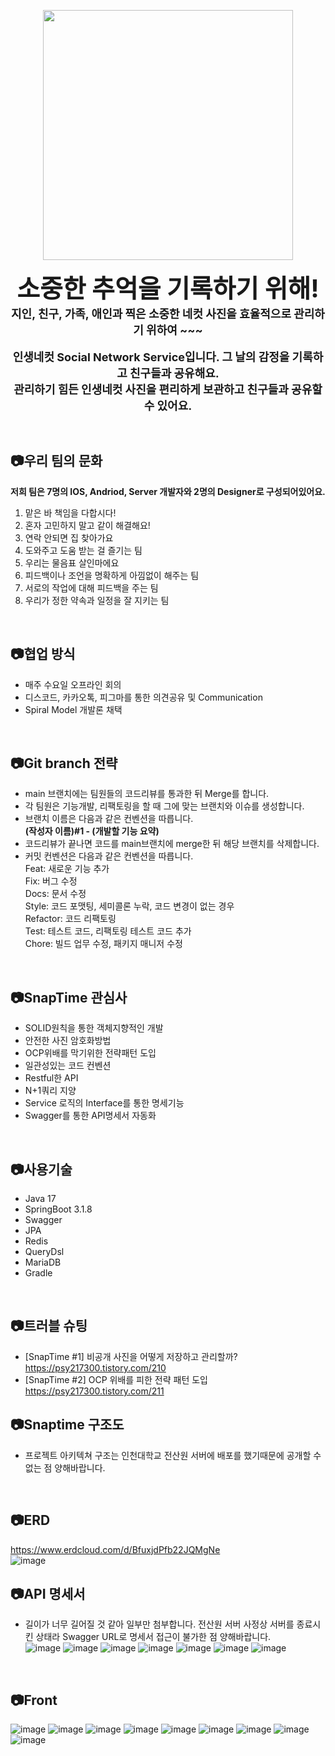 <p align="center">
  <img src="https://github.com/user-attachments/assets/26646b93-2ad6-43ad-8e4d-445af0baacbc" width="400px">
</p>


<p align="center">
  <b style="font-size:40px;">소중한 추억을 기록하기 위해!</b><br>
  <b style="font-size:18px;">지인, 친구, 가족, 애인과 찍은 소중한 네컷 사진을 효율적으로 관리하기 위하여 ~~~</b><br>
  <br>
  <b style="font-size:18px;">인생네컷 Social Network Service입니다. 그 날의 감정을 기록하고 친구들과 공유해요.</b><br>
  <b style="font-size:18px;">관리하기 힘든 인생네컷 사진을 편리하게 보관하고 친구들과 공유할 수 있어요.</b><br>
</p>
<br>

## 📷우리 팀의 문화
<strong>저희 팀은 7명의 IOS, Andriod, Server 개발자와 2명의 Designer로 구성되어있어요.</strong> <br>

1. 맡은 바 책임을 다합시다!
2. 혼자 고민하지 말고 같이 해결해요!
3. 연락 안되면 집 찾아가요
4. 도와주고 도움 받는 걸 즐기는 팀
5. 우리는 물음표 살인마에요
6. 피드백이나 조언을 명확하게 아낌없이 해주는 팀
7. 서로의 작업에 대해 피드백을 주는 팀
8. 우리가 정한 약속과 일정을 잘 지키는 팀
<br>

## 📷협업 방식
- 매주 수요일 오프라인 회의
- 디스코드, 카카오톡, 피그마를 통한 의견공유 및 Communication
- Spiral Model 개발론 채택
<br>

## 📷Git branch 전략
- main 브랜치에는 팀원들의 코드리뷰를 통과한 뒤 Merge를 합니다.<br>
- 각 팀원은 기능개발, 리팩토링을 할 때 그에 맞는 브랜치와 이슈를 생성합니다.<br>
- 브랜치 이름은 다음과 같은 컨벤션을 따릅니다.<br>
<strong>(작성자 이름)#1 - (개발할 기능 요약)</strong><br>
- 코드리뷰가 끝나면 코드를 main브랜치에 merge한 뒤 해당 브랜치를 삭제합니다.<br>
- 커밋 컨벤션은 다음과 같은 컨벤션을 따릅니다.<br>
Feat: 새로운 기능 추가<br>
Fix: 버그 수정<br>
Docs: 문서 수정<br>
Style: 코드 포맷팅, 세미콜론 누락, 코드 변경이 없는 경우<br>
Refactor: 코드 리팩토링<br>
Test: 테스트 코드, 리팩토링 테스트 코드 추가<br>
Chore: 빌드 업무 수정, 패키지 매니저 수정<br>
<br>

## 📷SnapTime 관심사

- SOLID원칙을 통한 객체지향적인 개발
- 안전한 사진 암호화방법
- OCP위배를 막기위한 전략패턴 도입
- 일관성있는 코드 컨벤션
- Restful한 API
- N+1쿼리 지양
- Service 로직의 Interface를 통한 명세기능
- Swagger를 통한 API명세서 자동화

<br>

## 📷사용기술
- Java 17<br>
- SpringBoot 3.1.8<br>
- Swagger<br>
- JPA<br>
- Redis<br>
- QueryDsl<br>
- MariaDB<br>
- Gradle<br>
<br>

## 📷트러블 슈팅

- [SnapTime #1] 비공개 사진을 어떻게 저장하고 관리할까?<br>
   https://psy217300.tistory.com/210
  <br>
- [SnapTime #2] OCP 위배를 피한 전략 패턴 도입<br>
   https://psy217300.tistory.com/211
   
## 📷Snaptime 구조도
- 프로젝트 아키텍쳐 구조는 인천대학교 전산원 서버에 배포를 했기때문에 공개할 수 없는 점 양해바랍니다.
<br>

## 📷ERD
https://www.erdcloud.com/d/BfuxjdPfb22JQMgNe <br>
![image](https://github.com/user-attachments/assets/26b68415-e32c-4747-a488-0f85d71273df)
<br>

## 📷API 명세서
- 길이가 너무 길어질 것 같아 일부만 첨부합니다. 전산원 서버 사정상 서버를 종료시킨 상태라 Swagger URL로 명세서 접근이 불가한 점 양해바랍니다.<br>
![image](https://github.com/user-attachments/assets/b3e7a406-7d81-48f4-8641-f57e786228f2)
![image](https://github.com/user-attachments/assets/dc2566a5-79da-4264-ac5e-2d494093b0a0)
![image](https://github.com/user-attachments/assets/b6911145-39db-4076-9ce5-44954762d16c)
![image](https://github.com/user-attachments/assets/1bf800df-d69a-4609-b165-26e91af4ef57)
![image](https://github.com/user-attachments/assets/3c768f9e-78f0-4007-9126-7269a49f3c78)
![image](https://github.com/user-attachments/assets/d4f7a0a4-a984-4d36-ad7b-f6acecd01338)
![image](https://github.com/user-attachments/assets/2b387b8c-03c7-45a3-9c85-df8de9480af5)

<br>

## 📷Front
![image](https://github.com/user-attachments/assets/7155d44f-6130-44df-9c10-3538bccb0bbc)
![image](https://github.com/user-attachments/assets/b99e7802-c89a-45f2-a8b1-f0956d2b57f0)
![image](https://github.com/user-attachments/assets/4af238ac-27f3-41c7-a171-a92e39912293)
![image](https://github.com/user-attachments/assets/3f65fe6b-05e4-4643-9e12-ee364070e987)
![image](https://github.com/user-attachments/assets/4e91dec1-b9f4-4692-82a7-ae22e7e101c8)
![image](https://github.com/user-attachments/assets/86f3a609-3676-4768-a565-5c25ce00e339)
![image](https://github.com/user-attachments/assets/83a1c752-b35a-4064-924a-309fdef50d8e)
![image](https://github.com/user-attachments/assets/7257a41e-401a-425d-9583-6b94f174f996)
![image](https://github.com/user-attachments/assets/cec3c580-e33e-41da-8c0f-53d945f754f0)



